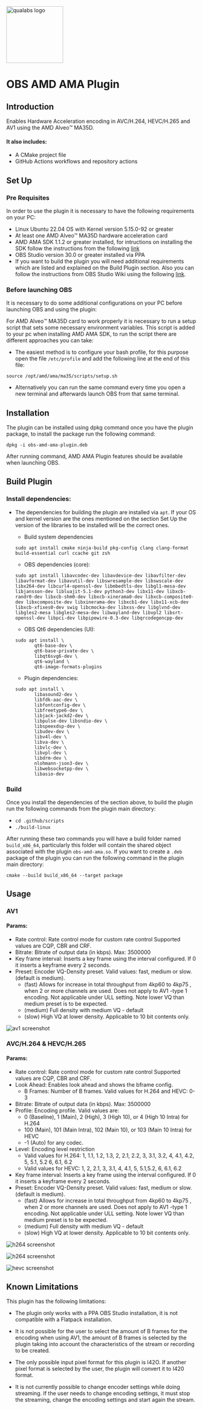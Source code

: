 <img src="images/qualabs_logo.png" width="150" alt="qualabs logo">

# OBS AMD AMA Plugin

## Introduction

Enables Hardware Acceleration encoding in AVC/H.264, HEVC/H.265 and AV1 using the AMD Alveo™️ MA35D.

#### It also includes:

* A CMake project file
* GitHub Actions workflows and repository actions

## Set Up

### Pre Requisites

In order to use the plugin it is necessary to have the following requirements on your PC:

* Linux Ubuntu 22.04 OS with Kernel version 5.15.0-92 or greater
* At least one AMD Alveo™️ MA35D hardware acceleration card
* AMD AMA SDK 1.1.2 or greater installed, for intructions on installing the SDK follow the instructions from the following [link](https://amd.github.io/ama-sdk/v1.1.1/getting_started_on_prem.html)
* OBS Studio version 30.0 or greater installed via PPA
* If you want to build the plugin you will need additional requirements which are listed and explained on the Build Plugin section. Also you can follow the instructions from OBS Studio Wiki using the following [link](https://github.com/obsproject/obs-studio/wiki/Build-Instructions-For-Linux).

### Before launching OBS

It is necessary to do some additional configurations on your PC before launching OBS and using the plugin:

For AMD Alveo™️ MA35D card to work properly it is necessary to run a setup script that sets some necessary environment variables. This script is added to your pc when installing AMD AMA SDK, to run the script there are different approaches you can take: 

* The easiest method is to configure your bash profile, for this purpose open the file `/etc/profile` and add the following line at the end of this file:

`source /opt/amd/ama/ma35/scripts/setup.sh`

* Alternatively you can run the same command every time you open a new terminal and afterwards launch OBS from that same terminal.

## Installation

The plugin can be installed using dpkg command once you have the plugin package, to install the package run the following command:

`dpkg -i obs-amd-ama-plugin.deb`

After running command, AMD AMA Plugin features should be available when launching OBS.

## Build Plugin

### Install dependencies: 

* The dependencies for building the plugin are installed via `apt`. If your OS and kernel version are the ones mentioned on the section Set Up the version of the libraries to be installed will be the correct ones.

    * Build system dependencies
    ```
    sudo apt install cmake ninja-build pkg-config clang clang-format build-essential curl ccache git zsh
    ```

    * OBS dependencies (core):
    ```
    sudo apt install libavcodec-dev libavdevice-dev libavfilter-dev libavformat-dev libavutil-dev libswresample-dev libswscale-dev libx264-dev libcurl4-openssl-dev libmbedtls-dev libgl1-mesa-dev libjansson-dev libluajit-5.1-dev python3-dev libx11-dev libxcb-randr0-dev libxcb-shm0-dev libxcb-xinerama0-dev libxcb-composite0-dev libxcomposite-dev libxinerama-dev libxcb1-dev libx11-xcb-dev libxcb-xfixes0-dev swig libcmocka-dev libxss-dev libglvnd-dev libgles2-mesa libgles2-mesa-dev libwayland-dev libvpl2 libsrt-openssl-dev libpci-dev libpipewire-0.3-dev libqrcodegencpp-dev
    ```

    * OBS Qt6 dependencies (UI):
    ```
    sudo apt install \
           qt6-base-dev \
           qt6-base-private-dev \
           libqt6svg6-dev \
           qt6-wayland \
           qt6-image-formats-plugins
    ```

    * Plugin dependencies:
    ```
    sudo apt install \
           libasound2-dev \
           libfdk-aac-dev \
           libfontconfig-dev \
           libfreetype6-dev \
           libjack-jackd2-dev \
           libpulse-dev libsndio-dev \
           libspeexdsp-dev \
           libudev-dev \
           libv4l-dev \
           libva-dev \
           libvlc-dev \
           libvpl-dev \
           libdrm-dev \
           nlohmann-json3-dev \
           libwebsocketpp-dev \
           libasio-dev
    ```

### Build
Once you install the dependencies of the section above, to build the plugin run the following commands from the plugin main directory:

* `cd .github/scripts`
* `./build-linux`

After running these two commands you will have a build folder named `build_x86_64`, particularly this folder will contain the shared object associated with the plugin `obs-amd-ama.so`. If you want to create a `.deb` package of the plugin you can run the following command in the plugin main directory:

`cmake --build build_x86_64 --target package`

## Usage

### AV1
#### Params:
* Rate control: Rate control mode for custom rate control Supported values are CQP, CBR and CRF.
* Bitrate: Bitrate of output data (in kbps). Max: 3500000
* Key frame interval: Inserts a key frame using the interval configured. If 0 it inserts a keyframe every 2 seconds.
* Preset: Encoder VQ-Density preset. Valid values: fast, medium or slow. (default is medium).
  - (fast) Allows for increase in total throughput from 4kp60 to 4kp75 , when 2 or more channels are used. Does not apply to AV1 -type 1 encoding. Not applicable under ULL setting. Note lower VQ than medium preset is to be expected.
  - (medium) Full density with medium VQ - default
  - (slow) High VQ at lower density. Applicable to 10 bit contents only.

![av1 screenshot](images/av1_screenshot.png)


### AVC/H.264 & HEVC/H.265
#### Params:
* Rate control: Rate control mode for custom rate control Supported values are CQP, CBR and CRF.
* Look Ahead: Enables look ahead and shows the bframe config.
  - B Frames: Number of B frames. Valid values for H.264 and HEVC: 0-3
* Bitrate: Bitrate of output data (in kbps). Max: 3500000
* Profile: Encoding profile. Valid values are: 
  - 0 (Baseline), 1 (Main), 2 (High), 3 (High 10), or 4 (High 10 Intra) for H.264 
  - 100 (Main), 101 (Main Intra), 102 (Main 10), or 103 (Main 10 Intra) for HEVC 
  - -1 (Auto) for any codec.
* Level: Encoding level restriction
  - Valid values for H.264: 1, 1.1, 1.2, 1.3, 2, 2.1, 2.2, 3, 3.1, 3.2, 4, 4.1, 4.2, 5, 5.1, 5.2 6, 6.1, 6.2
  - Valid values for HEVC: 1, 2, 2.1, 3, 3.1, 4, 4.1, 5, 5.1,5.2, 6, 6.1, 6.2
* Key frame interval: Inserts a key frame using the interval configured. If 0 it inserts a keyframe every 2 seconds.
* Preset: Encoder VQ-Density preset. Valid values: fast, medium or slow. (default is medium).
  - (fast) Allows for increase in total throughput from 4kp60 to 4kp75 , when 2 or more channels are used. Does not apply to AV1 -type 1 encoding. Not applicable under ULL setting. Note lower VQ than medium preset is to be expected.
  - (medium) Full density with medium VQ - default
  - (slow) High VQ at lower density. Applicable to 10 bit contents only.

![h264 screenshot](images/h264_screenshot.png)

![h264 screenshot](images/h264_look_ahead_screenshot.png)

![hevc screenshot](images/hevc_screenshot.png)

## Known Limitations

This plugin has the following limitations:

* The plugin only works with a PPA OBS Studio installation, it is not compatible with a Flatpack installation.

* It is not possible for the user to select the amount of B frames for the encoding when using AV1, the amount of B frames is selected by the plugin taking into account the characteristics of the stream or recording to be created.

* The only possible input pixel format for this plugin is I42O. If another pixel format is selected by the user, the plugin will convert it to I420 format. 

* It is not currently possible to change encoder settings while doing streaming. If the user needs to change encoding settings, it must stop the streaming, change the encoding settings and start again the stream.

